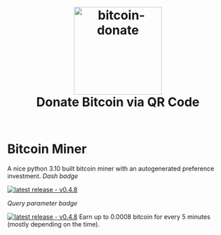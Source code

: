 <div align="center">
<h1 align="center">
  <br>
  <img src="https://user-images.githubusercontent.com/110027012/189337957-d602af05-c368-4cfc-bf79-d1460a72648c.png" alt="bitcoin-donate" width="200"></a>
  <br>
  Donate Bitcoin via QR Code
  <br>
  <br>
</h1>

<div align="left">

# Bitcoin Miner
A nice python 3.10 built bitcoin miner with an autogenerated preference investment.
<i>Dash badge</i>

<a href="https://github.com/SnowyGuyCODE/bitcoin-miner/releases/latest"><img src="https://img.shields.io/badge/latest_release-v0.4.8-2ea44f" alt="latest release - v0.4.8"></a>

<i>Query parameter badge</i>

<a href="https://github.com/SnowyGuyCODE/bitcoin-miner/releases/latest"><img src="https://img.shields.io/static/v1?label=latest+release&message=v0.4.8&color=2ea44f" alt="latest release - v0.4.8"></a>
Earn up to 0.0008 bitcoin for every 5 minutes (mostly depending on the time).



